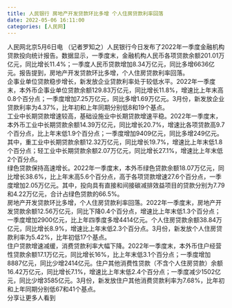 ```yaml
---
title: 人民银行 房地产开发贷款环比多增 个人住房贷款利率回落
date: 2022-05-06 16:11:00
categories: [人民网]
---
```

人民网北京5月6日电 （记者罗知之）人民银行今日发布了2022年一季度金融机构贷款投向统计报告。数据显示，一季度末，金融机构人民币各项贷款余额201.01万亿元，同比增长11.4%；一季度人民币贷款增加8.34万亿元，同比多增6636亿元。报告提到，房地产开发贷款环比多增，个人住房贷款利率回落。  
企事业单位贷款稳步增长，新发放企业贷款利率处于较低水平。2022年一季度末，本外币企事业单位贷款余额129.83万亿元，同比增长11.8%，增速比上年末高0.8个百分点；一季度增加7.25万亿元，同比多增1.69万亿元。3月份，新发放企业贷款利率为4.37%，比年初和上年同期分别低8和19个基点。  
工业中长期贷款增速较高，基础设施业中长期贷款增速平稳。2022年一季度末，本外币工业中长期贷款余额14.39万亿元，同比增长20.7%，增速比各项贷款高9.7个百分点，比上年末低1.9个百分点；一季度增加9409亿元，同比多增249亿元。其中，重工业中长期贷款余额12.32万亿元，同比增长19.7%，增速比上年末低1.8个百分点；轻工业中长期贷款余额2.07万亿元，同比增长27.1%，增速比上年末低2个百分点。  
绿色贷款保持高速增长。2022年一季度末，本外币绿色贷款余额18.07万亿元，同比增长38.6%，比上年末高5.6个百分点，高于各项贷款增速27.6个百分点，一季度增加2.05万亿元。其中，投向具有直接和间接碳减排效益项目的贷款分别为7.79和4.22万亿元，合计占绿色贷款的66.5%。  
房地产开发贷款环比多增，个人住房贷款利率回落。2022年一季度末，房地产开发贷款余额12.56万亿元，同比下降0.4个百分点，增速比上年末低1.3个百分点；一季度增加2900亿元，比上年四季度多增4414亿元。个人住房贷款余额38.84万亿元，同比增长8.9%，增速比上年末低2.3个百分点。3月份，新发放个人住房贷款利率为5.42%，比年初低17个基点。  
住户贷款增速减缓，消费贷款利率大幅下降。2022年一季度末，本外币住户经营性贷款余额17.1万亿元，同比增长16%，比上年末低3.1个百分点；一季度增加8887亿元，同比少增2414亿元。住户其他消费性贷款（不含个人住房贷款）余额16.42万亿元，同比增长7.1%，增速比上年末低2.4个百分点；一季度减少1502亿元，同比少增3585亿元。3月份，新发放住户其他消费贷款利率为7.68%，比年初和上年同期分别低67和41个基点。  
分享让更多人看到  
